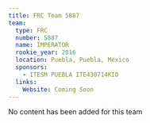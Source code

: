 ```yaml
---
title: FRC Team 5887
team:
  type: FRC
  number: 5887
  name: IMPERATOR
  rookie_year: 2016
  location: Puebla, Puebla, Mexico
  sponsors:
    - ITESM PUEBLA ITE430714KI0
  links:
    Website: Coming Soon
---
```

No content has been added for this team